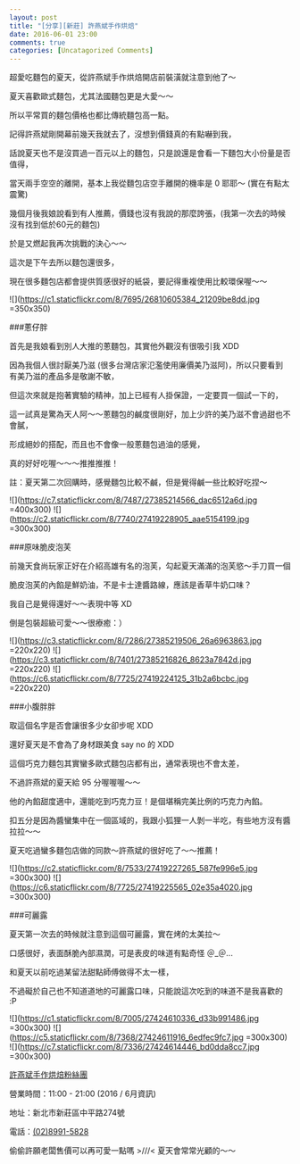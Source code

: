 ```yaml
---
layout: post
title: "[分享][新莊] 許燕斌手作烘焙"
date: 2016-06-01 23:00
comments: true
categories: [Uncatagorized Comments]
---
```


超愛吃麵包的夏天，從許燕斌手作烘焙開店前裝潢就注意到他了～

夏天喜歡歐式麵包，尤其法國麵包更是大愛～～

所以平常買的麵包價格也都比傳統麵包高一點。

記得許燕斌剛開幕前幾天我就去了，沒想到價錢真的有點嚇到我，

話說夏天也不是沒買過一百元以上的麵包，只是說還是會看一下麵包大小份量是否值得，

當天兩手空空的離開，基本上我從麵包店空手離開的機率是 0 耶耶～ (實在有點太震驚)

幾個月後我娘說看到有人推薦，價錢也沒有我說的那麼誇張，(我第一次去的時候沒有找到低於60元的麵包)

於是又燃起我再次挑戰的決心～～

這次是下午去所以麵包還很多，

現在很多麵包店都會提供質感很好的紙袋，要記得重複使用比較環保喔～～

![](https://c1.staticflickr.com/8/7695/26810605384_21209be8dd.jpg =350x350)

###蔥仔胖

首先是我娘看到別人大推的蔥麵包，其實他外觀沒有很吸引我 XDD

因為我個人很討厭美乃滋 (很多台灣店家氾濫使用廉價美乃滋阿)，所以只要看到有美乃滋的產品多是敬謝不敏，

但這次來就是抱著實驗的精神，加上已經有人掛保證，一定要買一個試一下的，

這一試真是驚為天人阿～～蔥麵包的鹹度很剛好，加上少許的美乃滋不會過甜也不會膩，

形成絕妙的搭配，而且也不會像一般蔥麵包過油的感覺，

真的好好吃喔～～～推推推推！

註：夏天第二次回購時，感覺麵包比較不鹹，但是覺得鹹一些比較好吃捏～

![](https://c7.staticflickr.com/8/7487/27385214566_dac6512a6d.jpg =400x300)
![](https://c2.staticflickr.com/8/7740/27419228905_aae5154199.jpg =300x300)

###原味脆皮泡芙

前幾天食尚玩家正好在介紹高雄有名的泡芙，勾起夏天滿滿的泡芙慾～手刀買一個

脆皮泡芙的內餡是鮮奶油，不是卡士達醬路線，應該是香草牛奶口味？

我自己是覺得還好～～表現中等 XD

倒是包裝超級可愛～～很療癒：）

![](https://c3.staticflickr.com/8/7286/27385219506_26a6963863.jpg =220x220)
![](https://c3.staticflickr.com/8/7401/27385216826_8623a7842d.jpg =220x220)
![](https://c6.staticflickr.com/8/7725/27419224125_31b2a6bcbc.jpg =220x220)

###小腹胖胖

取這個名字是否會讓很多少女卻步呢 XDD

還好夏天是不會為了身材跟美食 say no 的 XDD

這個巧克力麵包其實蠻多歐式麵包店都有出，通常表現也不會太差，

不過許燕斌的夏天給 95 分喔喔喔～～

他的內餡甜度適中，還能吃到巧克力豆！是個堪稱完美比例的巧克力內餡。

扣五分是因為醬蠻集中在一個區域的，我跟小狐狸一人剝一半吃，有些地方沒有醬拉拉～～

夏天吃過蠻多麵包店做的同款～許燕斌的很好吃了～～推薦！

![](https://c2.staticflickr.com/8/7533/27419227265_587fe996e5.jpg =300x300)
![](https://c6.staticflickr.com/8/7725/27419225565_02e35a4020.jpg =300x300)

###可麗露

夏天第一次去的時候就注意到這個可麗露，實在烤的太美拉～

口感很好，表面酥脆內部濕潤，可是表皮的味道有點奇怪 ＠_＠...

和夏天以前吃過某留法甜點師傅做得不太一樣，

不過礙於自己也不知道道地的可麗露口味，只能說這次吃到的味道不是我喜歡的 :P

![](https://c1.staticflickr.com/8/7005/27424610336_d33b991486.jpg =300x300)
![](https://c5.staticflickr.com/8/7368/27424611916_6edfec9fc7.jpg =300x300)
![](https://c7.staticflickr.com/8/7336/27424614446_bd0dda8cc7.jpg =300x300)

[許燕斌手作烘焙粉絲團](https://www.facebook.com/許燕斌手作烘焙-549595445218233/)

營業時間：11:00 - 21:00 (2016 / 6月資訊)

地址：新北市新莊區中平路274號

電話：<a href="tel:0223939889">(02)8991-5828</a>

偷偷許願老闆售價可以再可愛一點嗎 >///< 夏天會常常光顧的～～